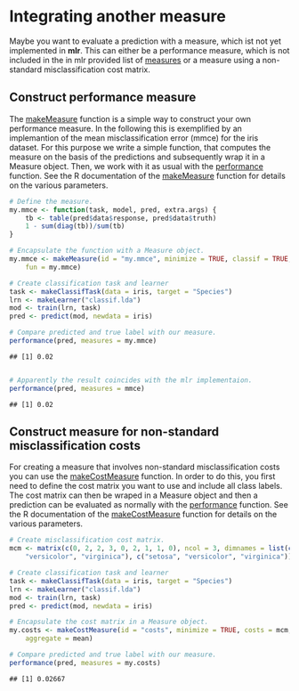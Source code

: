 


Integrating another measure
===========================

Maybe you want to evaluate a prediction with a measure, which ist not yet implemented 
in **mlr**. This can either be a performance measure, which is not included in the in mlr 
provided list of [measures](http://berndbischl.github.io/mlr/measures.html) or a measure using a non-standard misclassification cost matrix.


Construct performance measure
-----------------------------

The [makeMeasure](http://berndbischl.github.io/mlr/makeMeasure.html) function is a simple way to construct your own performance 
measure. In the following this is exemplified by an implemantion of the mean 
misclassification error (mmce) for the iris dataset. For this purpose we write a simple 
function, that computes the measure on the basis of the predictions and subsequently wrap it 
in a Measure object. Then, we work with it as usual with the [performance](http://berndbischl.github.io/mlr/performance.html) function. See the 
R documentation of the [makeMeasure](http://berndbischl.github.io/mlr/makeMeasure.html) function for details on the various parameters.


```r
# Define the measure.
my.mmce <- function(task, model, pred, extra.args) {
    tb <- table(pred$data$response, pred$data$truth)
    1 - sum(diag(tb))/sum(tb)
}

# Encapsulate the function with a Measure object.
my.mmce <- makeMeasure(id = "my.mmce", minimize = TRUE, classif = TRUE, allowed.pred.types = "response", 
    fun = my.mmce)

# Create classification task and learner
task <- makeClassifTask(data = iris, target = "Species")
lrn <- makeLearner("classif.lda")
mod <- train(lrn, task)
pred <- predict(mod, newdata = iris)

# Compare predicted and true label with our measure.
performance(pred, measures = my.mmce)
```

```
## [1] 0.02
```

```r

# Apparently the result coincides with the mlr implementaion.
performance(pred, measures = mmce)
```

```
## [1] 0.02
```



Construct measure for non-standard misclassification costs
----------------------------------------------------------

For creating a measure that involves non-standard misclassification costs you can use
the [makeCostMeasure](http://berndbischl.github.io/mlr/makeCostMeasure.html) function. In order to do this, you first need to define the cost
matrix you want to use and include all class labels. The cost matrix can then be 
wraped in a Measure object and then a prediction can be evaluated as normally with the
[performance](http://berndbischl.github.io/mlr/performance.html) function. See the R documentation of the [makeCostMeasure](http://berndbischl.github.io/mlr/makeCostMeasure.html) function for 
details on the various parameters.


```r
# Create misclassification cost matrix.
mcm <- matrix(c(0, 2, 2, 3, 0, 2, 1, 1, 0), ncol = 3, dimnames = list(c("setosa", 
    "versicolor", "virginica"), c("setosa", "versicolor", "virginica")))

# Create classification task and learner
task <- makeClassifTask(data = iris, target = "Species")
lrn <- makeLearner("classif.lda")
mod <- train(lrn, task)
pred <- predict(mod, newdata = iris)

# Encapsulate the cost matrix in a Measure object.
my.costs <- makeCostMeasure(id = "costs", minimize = TRUE, costs = mcm, task, 
    aggregate = mean)

# Compare predicted and true label with our measure.
performance(pred, measures = my.costs)
```

```
## [1] 0.02667
```



